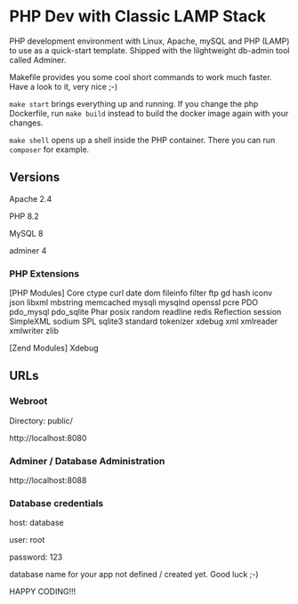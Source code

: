 # PHP Dev with Classic LAMP Stack

PHP development environment with Linux, Apache, mySQL and PHP (LAMP) to use as a quick-start template. Shipped with the lilghtweight db-admin tool called Adminer.

Makefile provides you some cool short commands to work much faster. Have a look to it, very nice ;-)

`make start` brings everything up and running. If you change the php Dockerfile, run `make build` instead to build the docker image again with your changes.

`make shell` opens up a shell inside the PHP container. There you can run `composer` for example.

## Versions

Apache 2.4

PHP 8.2

MySQL 8

adminer 4

### PHP Extensions

[PHP Modules]
Core
ctype
curl
date
dom
fileinfo
filter
ftp
gd
hash
iconv
json
libxml
mbstring
memcached
mysqli
mysqlnd
openssl
pcre
PDO
pdo_mysql
pdo_sqlite
Phar
posix
random
readline
redis
Reflection
session
SimpleXML
sodium
SPL
sqlite3
standard
tokenizer
xdebug
xml
xmlreader
xmlwriter
zlib

[Zend Modules]
Xdebug

## URLs

### Webroot

Directory: public/

http://localhost:8080

### Adminer / Database Administration
http://localhost:8088

### Database credentials

host: database

user: root

password: 123

database name for your app not defined / created yet. Good luck ;-)

HAPPY CODING!!!